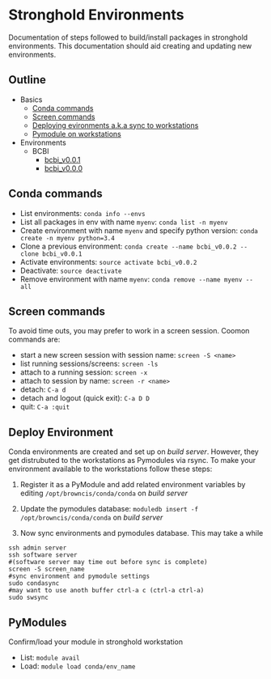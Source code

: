 # Stronghold Environments

Documentation of steps followed to build/install packages in stronghold environments. This documentation should aid creating and updating new environments.

## Outline
* Basics
  * [Conda commands](#conda-commands)
  * [Screen commands](#screen-commands)
  * [Deploying evironments a.k.a sync to workstations](#deploy-environment)
  * [Pymodule on workstations](#pymodules)
* Environments
  * BCBI
    * [bcbi_v0.0.1](https://github.com/brown-data-science/stronghold_environments/blob/master/bcbi_v0.0.1.md)
    * [bcbi_v0.0.0](https://github.com/brown-data-science/stronghold_environments/blob/master/bcbi_v0.0.0.md)

## Conda commands

* List environments: `conda info --envs`
* List all packages in env with name `myenv`: `conda list -n myenv`
* Create environment with name `myenv` and specify python version: `conda create -n myenv python=3.4`
* Clone a previous environment: `conda create --name bcbi_v0.0.2 --clone bcbi_v0.0.1`
* Activate environments: `source activate bcbi_v0.0.2`
* Deactivate: `source deactivate`
* Remove environment with name `myenv`: `conda remove --name myenv --all`


## Screen commands

To avoid time outs, you may prefer to work in a screen session. Coomon commands are:

* start a new screen session with session name: `screen -S <name>`
* list running sessions/screens: `screen -ls`
* attach to a running session: `screen -x`
* attach to session by name: `screen -r <name>`  
* detach: `C-a d`
* detach and logout (quick exit): `C-a D D`  
* quit: `C-a :quit`

## Deploy Environment

Conda environments are created and set up on *build server*. However, they get distrubuted to the workstations as Pymodules via rsync. To make your environment available to the workstations follow these steps:

1. Register it as a PyModule and add related environment variables by editing `/opt/browncis/conda/conda` on *build server*

2. Update the pymodules database: `moduledb insert -f /opt/browncis/conda/conda` on *build server*

3. Now sync environments and pymodules database. This may take a while

 ```
 ssh admin server
 ssh software server
 #(software server may time out before sync is complete)
 screen -S screen_name
 #sync environment and pymodule settings
 sudo condasync
 #may want to use anoth buffer ctrl-a c (ctrl-a ctrl-a)
 sudo swsync
 ```

## PyModules

Confirm/load your module in stronghold workstation

* List: `module avail`
* Load: `module load conda/env_name`
